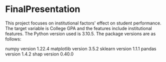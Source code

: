 # FinalPresentation
This project focuses on institutional factors' effect on student performance. 
The target variable is College GPA and the features include institutional features. 
The Python version used is 3.10.5. The package versions are as follows:

numpy version 1.22.4
matplotlib version 3.5.2
sklearn version 1.1.1
pandas version 1.4.2
shap version 0.40.0
